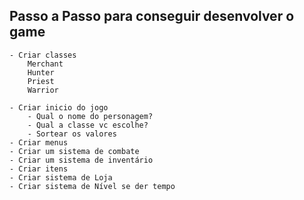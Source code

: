 ## Passo a Passo para conseguir desenvolver o game
    - Criar classes
        Merchant 
        Hunter
        Priest 
        Warrior

    - Criar inicio do jogo
        - Qual o nome do personagem?
        - Qual a classe vc escolhe?
        - Sortear os valores
    - Criar menus
    - Criar um sistema de combate
    - Criar um sistema de inventário
    - Criar itens
    - Criar sistema de Loja
    - Criar sistema de Nível se der tempo
    